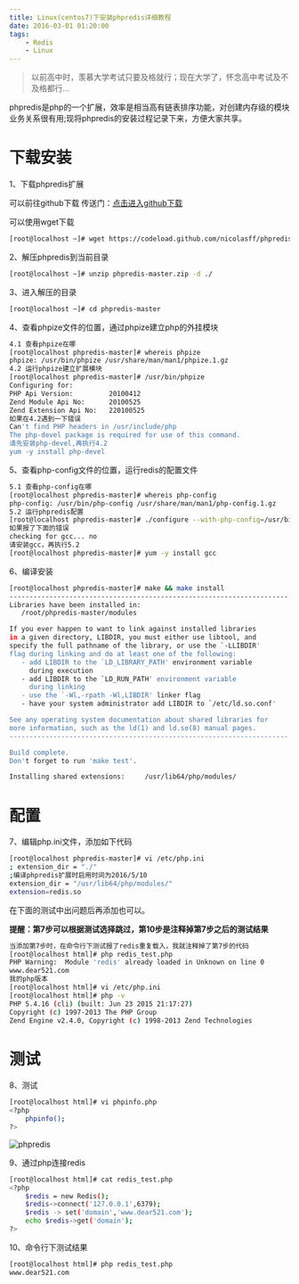 ```yaml
---
title: Linux(centos7)下安装phpredis详细教程
date: 2016-03-01 01:20:00
tags:
    - Redis
    - Linux
---
```


> 以前高中时，羡慕大学考试只要及格就行；现在大学了，怀念高中考试及不及格都行…

phpredis是php的一个扩展，效率是相当高有链表排序功能，对创建内存级的模块业务关系很有用;现将phpredis的安装过程记录下来，方便大家共享。

<!-- more -->

# 下载安装
1、下载phpredis扩展

可以前往github下载 传送门：[点击进入github下载](https://github.com/owlient/phpredis)

可以使用wget下载
``` bash
[root@localhost ~]# wget https://codeload.github.com/nicolasff/phpredis/zip/master
```

2、解压phpredis到当前目录
``` bash
[root@localhost ~]# unzip phpredis-master.zip -d ./
```

3、进入解压的目录
``` bash
[root@localhost ~]# cd phpredis-master
```

4、查看phpize文件的位置，通过phpize建立php的外挂模块
``` bash
4.1 查看phpize在哪
[root@localhost phpredis-master]# whereis phpize
phpize: /usr/bin/phpize /usr/share/man/man1/phpize.1.gz
4.2 运行phpize建立扩展模块
[root@localhost phpredis-master]# /usr/bin/phpize 
Configuring for:
PHP Api Version:         20100412
Zend Module Api No:      20100525
Zend Extension Api No:   220100525
如果在4.2遇到一下错误
Can't find PHP headers in /usr/include/php
The php-devel package is required for use of this command.
请先安装php-devel,再执行4.2
yum -y install php-devel
```

5、查看php-config文件的位置，运行redis的配置文件
``` bash
5.1 查看php-config在哪
[root@localhost phpredis-master]# whereis php-config
php-config: /usr/bin/php-config /usr/share/man/man1/php-config.1.gz
5.2 运行phpredis配置
[root@localhost phpredis-master]# ./configure --with-php-config=/usr/bin/php-config 
如果报了下面的错误
checking for gcc... no
请安装gcc，再执行5.2
[root@localhost phpredis-master]# yum -y install gcc
```

6、编译安装
``` bash
[root@localhost phpredis-master]# make && make install
----------------------------------------------------------------------
Libraries have been installed in:
   /root/phpredis-master/modules

If you ever happen to want to link against installed libraries
in a given directory, LIBDIR, you must either use libtool, and
specify the full pathname of the library, or use the `-LLIBDIR'
flag during linking and do at least one of the following:
   - add LIBDIR to the `LD_LIBRARY_PATH' environment variable
     during execution
   - add LIBDIR to the `LD_RUN_PATH' environment variable
     during linking
   - use the `-Wl,-rpath -Wl,LIBDIR' linker flag
   - have your system administrator add LIBDIR to `/etc/ld.so.conf'

See any operating system documentation about shared libraries for
more information, such as the ld(1) and ld.so(8) manual pages.
----------------------------------------------------------------------

Build complete.
Don't forget to run 'make test'.

Installing shared extensions:     /usr/lib64/php/modules/
```

# 配置

7、编辑php.ini文件，添加如下代码
``` bash
[root@localhost phpredis-master]# vi /etc/php.ini
; extension_dir = "./"
;编译phpredis扩展时启用时间为2016/5/10
extension_dir = "/usr/lib64/php/modules/"
extension=redis.so
```
在下面的测试中出问题后再添加也可以。

**提醒：第7步可以根据测试选择跳过，第10步是注释掉第7步之后的测试结果**
``` bash
当添加第7步时，在命令行下测试报了redis重复载入，我就注释掉了第7步的代码
[root@localhost html]# php redis_test.php 
PHP Warning:  Module 'redis' already loaded in Unknown on line 0
www.dear521.com
我的php版本
[root@localhost html]# vi /etc/php.ini
[root@localhost html]# php -v
PHP 5.4.16 (cli) (built: Jun 23 2015 21:17:27) 
Copyright (c) 1997-2013 The PHP Group
Zend Engine v2.4.0, Copyright (c) 1998-2013 Zend Technologies
```

# 测试

8、测试
``` bash
[root@localhost html]# vi phpinfo.php 
<?php
    phpinfo();
?>
```
![phpredis](/img/201603/phpredis/phpredis.jpg)

9、通过php连接redis
``` bash
[root@localhost html]# cat redis_test.php 
<?php
    $redis = new Redis();
    $redis->connect('127.0.0.1',6379);
    $redis -> set('domain','www.dear521.com');
    echo $redis->get('domain');
?>
```

10、命令行下测试结果
``` bash
[root@localhost html]# php redis_test.php 
www.dear521.com
```
